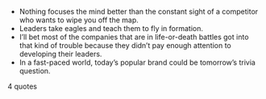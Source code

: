  - Nothing focuses the mind better than the constant sight of a competitor who wants to wipe you off the map.
 - Leaders take eagles and teach them to fly in formation.
 - I’ll bet most of the companies that are in life-or-death battles got into that kind of trouble because they didn’t pay enough attention to developing their leaders.
 - In a fast-paced world, today’s popular brand could be tomorrow’s trivia question.

4 quotes